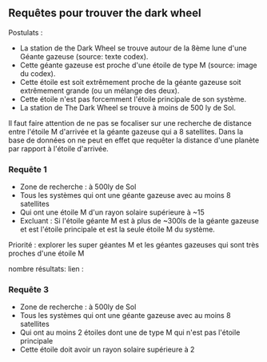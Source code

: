 ## Requêtes pour trouver the dark wheel

Postulats :

- La station de the Dark Wheel se trouve autour de la 8ème lune d'une Géante gazeuse (source: texte codex).
- Cette géante gazeuse est proche d'une étoile de type M (source: image du codex).
- Cette étoile est soit extrêmement proche de la géante gazeuse soit extrêmement grande (ou un mélange des deux).
- Cette étoile n'est pas forcemment l'étoile principale de son système.
- La station de The Dark Wheel se trouve à moins de 500 ly de Sol.

Il faut faire attention de ne pas se focaliser sur une recherche de distance entre l'étoile M d'arrivée
et la géante gazeuse qui a 8 satellites. Dans la base de données on ne peut en effet que requêter la distance d'une planète par rapport à l'étoile d'arrivée.

### Requête 1

 - Zone de recherche : à 500ly de Sol
 - Tous les systèmes qui ont une géante gazeuse avec au moins 8 satellites
 - Qui ont une étoile M d'un rayon solaire supérieure à ~15
 - Excluant : Si l'étoile  géante M est à plus de ~300ls de la géante gazeuse et est l'étoile principale et est la seule étoile M du système.

 Priorité : explorer les super géantes M et les géantes gazeuses qui sont très proches d'une étoile M

 nombre résultats:
 lien :


### Requête 3

 - Zone de recherche : à 500ly de Sol
 - Tous les systèmes qui ont une géante gazeuse avec au moins 8 satellites
 - Qui ont au moins 2 étoiles dont une de type M qui n'est pas l'étoile principale
 - Cette étoile doit avoir un rayon solaire supérieure à 2





